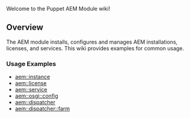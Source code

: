 Welcome to the Puppet AEM Module wiki!

## Overview

The AEM module installs, configures and manages AEM installations, licenses, and services. This wiki provides examples for common usage.

### Usage Examples

* [aem::instance](AEM-Instance.md)
* [aem::license](AEM-License.md)
* [aem::service](AEM-Service.md)
* [aem::osgi::config](AEM-OSGi-Config.md)
* [aem::dispatcher](AEM-Dispatcher.md)
* [aem::dispatcher::farm](AEM-Dispatcher-Farm.md)

